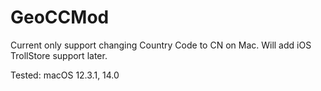 # GeoCCMod

Current only support changing Country Code to CN on Mac. Will add iOS TrollStore support later.

Tested: macOS 12.3.1, 14.0